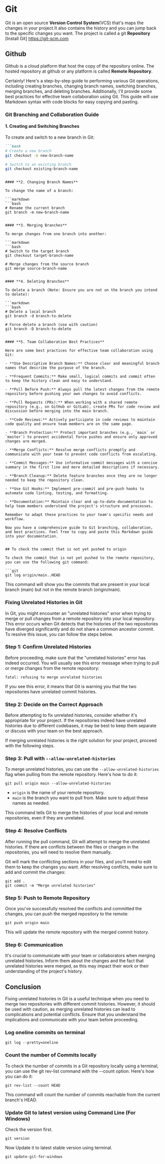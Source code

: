 # Git

Git is an open source **Version Control System**(VCS) that's maps the changes in your project.It also contains the history and you can jump back to the specific changes you want. The project is called a git **Repository**
[Install Git] <https://git-scm.com>

## Github

Github is a cloud platform that host the copy of the repository online. The hosted repository at github or any platform is called **Remote Repository**.

Certainly! Here's a step-by-step guide to performing various Git operations, including creating branches, changing branch names, switching branches, merging branches, and deleting branches. Additionally, I'll provide some best practices for effective team collaboration using Git. This guide will use Markdown syntax with code blocks for easy copying and pasting.

### Git Branching and Collaboration Guide

#### **1. Creating and Switching Branches**

To create and switch to a new branch in Git:

```markdown
```bash
# Create a new branch
git checkout -b new-branch-name

# Switch to an existing branch
git checkout existing-branch-name
```

```git

#### **2. Changing Branch Names**

To change the name of a branch:

```markdown
```bash
# Rename the current branch
git branch -m new-branch-name
```

```git

#### **3. Merging Branches**

To merge changes from one branch into another:

```markdown
```bash
# Switch to the target branch
git checkout target-branch-name

# Merge changes from the source branch
git merge source-branch-name
```

```git

#### **4. Deleting Branches**

To delete a branch (Note: Ensure you are not on the branch you intend to delete):

```markdown
```bash
# Delete a local branch
git branch -d branch-to-delete

# Force delete a branch (use with caution)
git branch -D branch-to-delete
```

```git

#### **5. Team Collaboration Best Practices**

Here are some best practices for effective team collaboration using Git:

- **Use Descriptive Branch Names:** Choose clear and meaningful branch names that describe the purpose of the branch.

- **Frequent Commits:** Make small, logical commits and commit often to keep the history clean and easy to understand.

- **Pull Before Push:** Always pull the latest changes from the remote repository before pushing your own changes to avoid conflicts.

- **Pull Requests (PRs):** When working with a shared remote repository (e.g., on GitHub or GitLab), create PRs for code review and discussion before merging into the main branch.

- **Code Reviews:** Actively participate in code reviews to maintain code quality and ensure team members are on the same page.

- **Branch Protection:** Protect important branches (e.g., `main` or `master`) to prevent accidental force pushes and ensure only approved changes are merged.

- **Merge Conflicts:** Resolve merge conflicts promptly and communicate with your team to prevent code conflicts from escalating.

- **Commit Messages:** Use informative commit messages with a concise summary in the first line and more detailed descriptions if necessary.

- **Branch Cleanup:** Delete feature branches once they are no longer needed to keep the repository clean.

- **Use Git Hooks:** Implement pre-commit and pre-push hooks to automate code linting, testing, and formatting.

- **Documentation:** Maintain clear and up-to-date documentation to help team members understand the project's structure and processes.

Remember to adapt these practices to your team's specific needs and workflow.

Now you have a comprehensive guide to Git branching, collaboration, and best practices. Feel free to copy and paste this Markdown guide into your documentation.


## To check the commit that is not yet pushed to origin

To check the commit that is not yet pushed to the remote repository, you can use the following git command:

```git
git log origin/main..HEAD
```

This command will show you the commits that are present in your local branch (main) but not in the remote branch (origin/main).

### Fixing Unrelated Histories in Git

In Git, you might encounter an "unrelated histories" error when trying to merge or pull changes from a remote repository into your local repository. This error occurs when Git detects that the histories of the two repositories have diverged significantly and do not share a common ancestor commit. To resolve this issue, you can follow the steps below.

### Step 1: Confirm Unrelated Histories

Before proceeding, make sure that the "unrelated histories" error has indeed occurred. You will usually see this error message when trying to pull or merge changes from the remote repository:

```shell
fatal: refusing to merge unrelated histories
```

If you see this error, it means that Git is warning you that the two repositories have unrelated commit histories.

### Step 2: Decide on the Correct Approach

Before attempting to fix unrelated histories, consider whether it's appropriate for your project. If the repositories indeed have unrelated histories due to different codebases, it may be best to keep them separate or discuss with your team on the best approach.

If merging unrelated histories is the right solution for your project, proceed with the following steps.

### Step 3: Pull with `--allow-unrelated-histories`

To merge unrelated histories, you can use the `--allow-unrelated-histories` flag when pulling from the remote repository. Here's how to do it:

```shell
git pull origin main --allow-unrelated-histories
```

- `origin` is the name of your remote repository.
- `main` is the branch you want to pull from. Make sure to adjust these names as needed.

This command tells Git to merge the histories of your local and remote repositories, even if they are unrelated.

### Step 4: Resolve Conflicts

After running the pull command, Git will attempt to merge the unrelated histories. If there are conflicts between the files or changes in the repositories, you will need to resolve them manually.

Git will mark the conflicting sections in your files, and you'll need to edit them to keep the changes you want. After resolving conflicts, make sure to add and commit the changes:

```shell
git add .
git commit -m "Merge unrelated histories"
```

### Step 5: Push to Remote Repository

Once you've successfully resolved the conflicts and committed the changes, you can push the merged repository to the remote:

```shell
git push origin main
```

This will update the remote repository with the merged commit history.

### Step 6: Communication

It's crucial to communicate with your team or collaborators when merging unrelated histories. Inform them about the changes and the fact that unrelated histories were merged, as this may impact their work or their understanding of the project's history.

## Conclusion

Fixing unrelated histories in Git is a useful technique when you need to merge two repositories with different commit histories. However, it should be used with caution, as merging unrelated histories can lead to complications and potential conflicts. Ensure that you understand the implications and communicate with your team before proceeding.

### Log oneline commits on terminal

```git
git log --pretty=oneline
```

### Count the number of Commits locally

To check the number of commits in a Git repository locally using a terminal, you can use the git rev-list command with the --count option. Here's how you can do it:

```git
git rev-list --count HEAD
```

This command will count the number of commits reachable from the current branch's HEAD.

### Update Git to latest version using Command Line (For Windows)

Check the version first.

```git
git version
```

Now Update it to latest stable version using terminal.

```git
git update-git-for-windows
```
